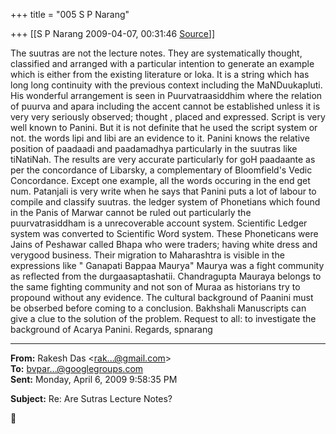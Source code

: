 +++
title = "005 S P Narang"

+++
[[S P Narang	2009-04-07, 00:31:46 [Source](https://groups.google.com/g/bvparishat/c/J9cn7fzdXLc)]]



The suutras are not the lecture notes. They are systematically thought, classified and arranged with a particular intention to generate an example which is either from the existing literature or loka. It is a string which has long long continuity with the previous context including the MaNDuukapluti. His wonderful arrangement is seen in Puurvatraasiddhim where the relation of puurva and apara including the accent cannot be established unless it is very very seriously observed; thought , placed and expressed. Script is very well known to Panini. But it is not definite that he used the script system or not. the words lipi and libi are an evidence to it. Panini knows the relative position of paadaadi and paadamadhya particularly in the suutras like tiNatiNah. The results are very accurate particularly for goH paadaante as per the concordance of Libarsky, a complementary of Bloomfield's Vedic Concordance. Except one example, all the words occuring in the end get num. Patanjali is very write when he says that Panini puts a lot of labour to compile and classify suutras. the ledger system of Phonetians which found in the Panis of Marwar cannot be ruled out particularly the puurvatrasiddham is a unrecoverable account system. Scientific Ledger system was converted to Scientific Word system. These Phoneticans were Jains of Peshawar called Bhapa who were traders; having white dress and verygood business. Their migration to Maharashtra is visible in the expressions like " Ganapati Bappaa Maurya" Maurya was a fight community as reflected from the durgaasaptashatii. Chandragupta Mauraya belongs to the same fighting community and not son of Muraa as historians try to propound without any evidence. The cultural background of Paanini must be obserbed before coming to a conclusion. Bakhshali Manuscripts can give a clue to the solution of the problem. Request to all: to investigate the background of Acarya Panini. Regards, spnarang  

  

------------------------------------------------------------------------

**From:** Rakesh Das \<[rak...@gmail.com]()\>  
**To:** [bvpar...@googlegroups.com]()  
**Sent:** Monday, April 6, 2009 9:58:35 PM

  
**Subject:** Re: Are Sutras Lecture Notes?  



